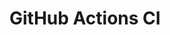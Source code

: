 # GitHub Actions CI










































































































































































































































































































































































































































































































































































































































































































































































































































































































































































































































































































































































































































































































































































































































































































































































































































































































































































































































































